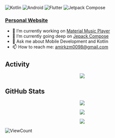 ![Kotlin](https://img.shields.io/badge/Kotlin-7F52FF?style=for-the-badge&logo=kotlin&logoColor=white)
![Android](https://img.shields.io/badge/Android-34A853?style=for-the-badge&logo=android&logoColor=white)
![Flutter](https://img.shields.io/badge/Flutter-02569B?style=for-the-badge&logo=flutter&logoColor=white)
![Jetpack Compose](https://img.shields.io/badge/Jetpack%20Compose-4285F4?style=for-the-badge&logo=jetpackcompose&logoColor=white)

### [Personal Website](https://amirkazemzade.github.io/)

- 🔭 I’m currently working on [Material Music Player](https://github.com/amirkazemzade/MaterialMusicPlayer)
- 🌱 I’m currently going deep on [Jepack Compose](https://developer.android.com/jetpack/compose)
- 💬 Ask me about Mobile Development and Kotlin
- 📫 How to reach me: [amirkzm0098@gmail.com](mailto://amirkzm0098@gmail.com)

## Activity
<p align="center"> 
    <img src="https://github-readme-activity-graph.vercel.app/graph?username=amirkazemzade&theme=redical&hide_border=true">
</p>

## GitHub Stats
<p align="center"> 
    <img src="http://github-readme-streak-stats.herokuapp.com?user=amirkazemzade&theme=radical&hide_border=true&hide_title=true">
</p>
<p align="center"> 
    <img src="https://github-readme-stats.vercel.app/api?username=amirkazemzade&theme=radical&hide_border=true&hide_title=true&show_icons=true&show=prs_merged,prs_merged_percentage&icon_color=a97bff">
</p>
<p align="center"> 
    <img src="https://github-readme-stats.vercel.app/api/top-langs/?username=amirkazemzade&theme=radical&hide_border=true&hide_title=true&layout=compact">
</p>

![ViewCount](https://komarev.com/ghpvc/?username=amirkazemzade&style=for-the-badge)
<!--
**amirkazemzade/amirkazemzade** is a ✨ _special_ ✨ repository because its `README.md` (this file) appears on your GitHub profile.

Here are some ideas to get you started:

- 🔭 I’m currently working on ...
- 🌱 I’m currently learning ...
- 👯 I’m looking to collaborate on ...
- 🤔 I’m looking for help with ...
- 💬 Ask me about ...
- 📫 How to reach me: ...
- 😄 Pronouns: ...
- ⚡ Fun fact: ...
-->
